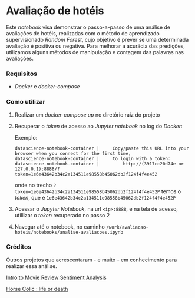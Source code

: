 # Avaliação de hotéis

Este *notebook* visa demonstrar o passo-a-passo de uma análise de avaliações de hotéis, realizadas com o método de aprendizado supervisionado *Random Forest*, cujo objetivo é prever se uma determinada avaliação é positiva ou negativa. Para melhorar a acurácia das predições, utilizamos alguns métodos de manipulação e contagem das palavras nas avaliações. 

### Requisitos
- *Docker* e *docker-compose*

### Como utilizar

1. Realizar um *docker-compose up* no diretório raiz do projeto
2. Recuperar o *token* de acesso ao *Jupyter notebook* no log do *Docker*:

    Exemplo:
    ```
    datascience-notebook-container |     Copy/paste this URL into your browser when you connect for the first time,
    datascience-notebook-container |     to login with a token:
    datascience-notebook-container |         http://(3917cc20d74e or 127.0.0.1):8888/?token=1e6e43642b34c2a134511e98558b45062db2f124f4f4e452
    ```
    
    onde no trecho `?token=1e6e43642b34c2a134511e98558b45062db2f124f4f4e452P` temos o *token*, que é `1e6e43642b34c2a134511e98558b45062db2f124f4f4e452P`

3. Acessar o *Jupyter Notebook*, na url `<ip>:8888`, e na tela de acesso, utillizar o *token* recuperado no passo 2

4. Navegar até o notebook, no caminho `/work/avaliacao-hoteis/notebooks/analise-avaliacoes.ipynb` 

### Créditos

Outros projetos que acrescentaram - e muito - em conhecimento para realizar essa análise.

[Intro to Movie Review Sentiment Analysis](https://www.kaggle.com/divsinha/sentiment-analysis-countvectorizer-tf-idf)


[Horse Colic : life or death](https://www.kaggle.com/surya635/horse-colic-life-or-death) 
